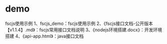 # demo
fscjs使用示例
1、fscjs_demo：fscjs使用示例
2、《fscjs接口文档-公开版本【v1.1.4】.md》：fscjs常用接口文档说明
3、《nodejs环境搭建.docx》：开发环境搭建
4、《api-app.html》：java接口文档
